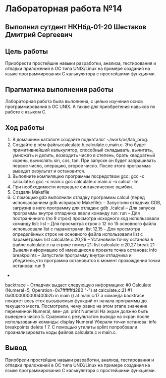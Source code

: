 # Лабораторная работа №14
## Выполнил сутдент НКНбд-01-20 Шестаков Дмитрий Сергеевич

## Цель работы
  Приобрести простейшие навыки разработки, анализа, тестирования и отладки приложений в ОС типа UNIX/Linux на примере создания на языке программирования С калькулятора с простейшими функциями.
  
## Прагматика выполнения работы
  Лабораторная работа была выполнена, с целью изучения основ программирования в OC UNIX. А также для приобретения навыков по работе c языком C.
  
## Ход работы
1. В домашнем каталоге создайте подкаталог ~/work/os/lab_prog.
2. Создайте в нём файлы:calculate.h,calculate.c,main.c.
Это будет примитивнейший калькулятор, способный складывать, вычитать, умножать и делить, возводить число в степень, брать квадратный корень, вычислять sin, cos, tan.
При запуске он будет запрашивать первое число, операцию, второе число. 
После этого программа выведет результат и остановится.
3. Выполните компиляцию программы посредством gcc:
      gcc -c calculate.c
      gcc -c main.c
      gcc calculate.o main.o -o calcul -lm
4. При необходимости исправьте синтаксические ошибки.
5. Создали Makefile
6. С помощью gdb выполнили отладку программы calcul (перед использованием
gdb исправьте Makefile):
– Запустили отладчик GDB, загрузив в него программу для отладки:
gdb ./calcul
– Для запуска программы внутри отладчика ввели команду run:
run
– Для постраничного (по 9 строк) просмотра исходного код использовали команду list:
list
– Для просмотра строк с 12 по 15 основного файла использовали list с параметрами:
list 12,15
– Для просмотра определённых строк не основного файла использовали list
с параметрами:
        list calculate.c:20,29
– Установили точку останова в файле calculate.c на строке номер 21:
        list calculate.c:20,27
break 21
– Вывели информацию об имеющихся в проекте точка останова:
        info breakpoints
– Запустили программу внутри отладчика и убедитесь,что программа остановится в момент прохождения точки останова:
run
5
-
backtrace
– Отладчик выдаст следующую информацию:
#0 Calculate (Numeral=5, Operation=0x7fffffffd280 "-")
        at calculate.c:21
#1  0x0000000000400b2b in main () at main.c:17
а команда backtrace покажет весь стек вызываемых функций от начала программы до текущего места.
Посмотрели, чему равно на этом этапе значение переменной Numeral, вве- дя:
  print Numeral
На экран должно быть выведено число 5.
Сравнили с результатом вывода на экран после использования команды:
  display Numeral
Уберали точки останова:
  info breakpoints
delete 1
7. С помощью утилиты splint попробовали проанализировать коды файлов
calculate.c и main.c.

## Вывод
  Приобрели простейшие навыки разработки, анализа, тестирования и отладки приложений в ОС типа UNIX/Linux на примере создания на языке программирования С калькулятора с простейшими функциями.

